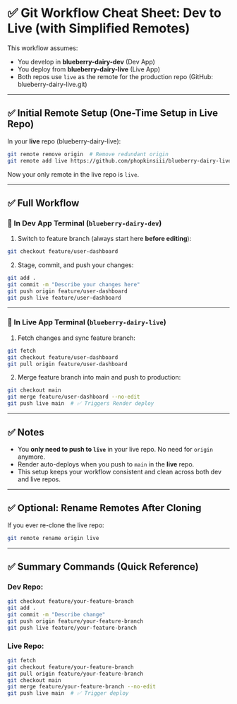 
# ✅ Git Workflow Cheat Sheet: Dev to Live (with Simplified Remotes)

This workflow assumes:
- You develop in **blueberry-dairy-dev** (Dev App)
- You deploy from **blueberry-dairy-live** (Live App)
- Both repos use `live` as the remote for the production repo (GitHub: blueberry-dairy-live.git)

---

## ✅ Initial Remote Setup (One-Time Setup in Live Repo)
In your **live** repo (blueberry-dairy-live):
```bash
git remote remove origin  # Remove redundant origin
git remote add live https://github.com/phopkinsiii/blueberry-dairy-live.git
```
Now your only remote in the live repo is `live`.

---

## ✅ Full Workflow

### 🔹 In Dev App Terminal (`blueberry-dairy-dev`)
1. Switch to feature branch (always start here **before editing**):
```bash
git checkout feature/user-dashboard
```

2. Stage, commit, and push your changes:
```bash
git add .
git commit -m "Describe your changes here"
git push origin feature/user-dashboard
git push live feature/user-dashboard
```

---

### 🔹 In Live App Terminal (`blueberry-dairy-live`)
1. Fetch changes and sync feature branch:
```bash
git fetch
git checkout feature/user-dashboard
git pull origin feature/user-dashboard
```

2. Merge feature branch into main and push to production:
```bash
git checkout main
git merge feature/user-dashboard --no-edit
git push live main  # ✅ Triggers Render deploy
```

---

## ✅ Notes
- You **only need to push to `live`** in your live repo. No need for `origin` anymore.
- Render auto-deploys when you push to `main` in the **live** repo.
- This setup keeps your workflow consistent and clean across both dev and live repos.

---

## ✅ Optional: Rename Remotes After Cloning
If you ever re-clone the live repo:
```bash
git remote rename origin live
```

---

## ✅ Summary Commands (Quick Reference)

### Dev Repo:
```bash
git checkout feature/your-feature-branch
git add .
git commit -m "Describe change"
git push origin feature/your-feature-branch
git push live feature/your-feature-branch
```

### Live Repo:
```bash
git fetch
git checkout feature/your-feature-branch
git pull origin feature/your-feature-branch
git checkout main
git merge feature/your-feature-branch --no-edit
git push live main  # ✅ Trigger deploy
```
